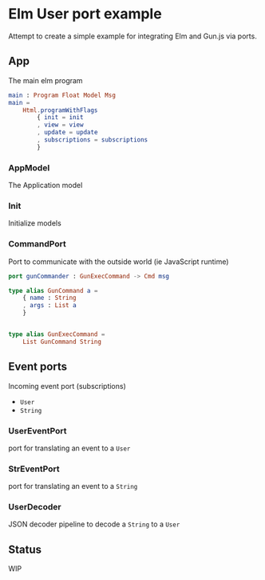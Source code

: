 # Elm User port example

Attempt to create a simple example for integrating Elm and Gun.js via ports.

## App

The main elm program

```elm
main : Program Float Model Msg
main =
    Html.programWithFlags
        { init = init
        , view = view
        , update = update
        , subscriptions = subscriptions
        }
```

### AppModel

The Application model

### Init

Initialize models

### CommandPort

Port to communicate with the outside world (ie JavaScript runtime)

```elm
port gunCommander : GunExecCommand -> Cmd msg

type alias GunCommand a =
    { name : String
    , args : List a
    }


type alias GunExecCommand =
    List GunCommand String
```

## Event ports

Incoming event port (subscriptions)

- `User`
- `String`

### UserEventPort

port for translating an event to a `User`

### StrEventPort

port for translating an event to a `String`

### UserDecoder

JSON decoder pipeline to decode a `String` to a `User`

## Status

WIP
